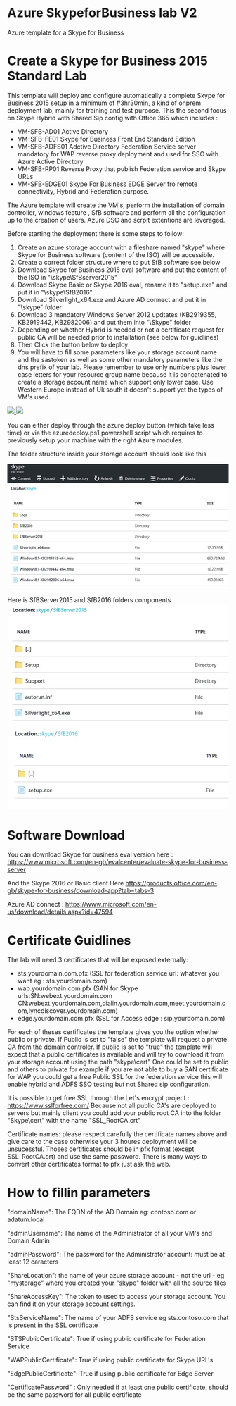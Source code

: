 # Azure SkypeforBusiness lab V2
Azure template for a Skype for Business

# Create a Skype for Business 2015 Standard Lab

This template will deploy and configure automatically a complete Skype for Business 2015 setup in a minimum of #3hr30min, a kind of onprem deployment lab, mainly for training and test purpose. 
This the second focus on Skype Hybrid with Shared Sip config with Office 365 which includes :
- VM-SFB-AD01 Active Directory
- VM-SFB-FE01 Skype for Business Front End Standard Edition
- VM-SFB-ADFS01 Adctive Directory Federation Service server mandatory for WAP reverse proxy deployment and used for SSO with Azure Active Directory
- VM-SFB-RP01 Reverse Proxy that publish Federation service and Skype URLs
- VM-SFB-EDGE01 Skype For Business EDGE Server fro remote connectivity, Hybrid and Federation purpose.

The Azure template will create the VM's, perform the installation of domain controller, windows feature , SfB software and perform all the configuration up to the creation of users. Azure DSC and scrpit extentions are leveraged.

Before starting the deployment there is some steps to follow:

1. Create an azure storage account with a fileshare named "skype" where Skype for Business software (content of the ISO) will be accessible.
2. Create a correct folder structure where to put SfB software see below
3. Download Skype for Business 2015 eval software and put the content of the ISO in "\skype\SfBserver2015\"
4. Download Skype Basic or Skype 2016 eval, rename it to "setup.exe" and put it in "\skype\SfB2016\"
5. Download Silverlight_x64.exe and Azure AD connect and put it in "\skype" folder
6. Download 3 mandatory Windows Server 2012 updtates (KB2919355, KB2919442, KB2982006) and put them into "\Skype" folder
7. Depending on whether Hybrid is needed or not a certificate request for public CA will be needed prior to installation (see below for guidlines)
7. Then Click the button below to deploy
8. You will have to fill some parameters like your storage account name and the sastoken as well as some other mandatory parameters like the dns prefix of your lab. Please remember to use only numbers plus lower case letters for your resource group name because it is concatenated to create a storage account name which support only lower case. Use Western Europe instead of Uk south it doesn't support yet the types of VM's used.


<a href="https://portal.azure.com/#create/Microsoft.Template/uri/https%3A%2F%2Fraw.githubusercontent.com%2Fibenbouzid%2FSkypeforBusiness_lab_V2%2Fmaster%2Fazuredeploy.json" target="_blank">
    <img src="http://azuredeploy.net/deploybutton.png"/>
</a>

<a href="http://armviz.io/#/?load=https%3A%2F%2Fraw.githubusercontent.com%2Fibenbouzid%2FSkypeforBusiness_lab_V2%2Fmaster%2Fazuredeploy.json" target="_blank">
    <img src="http://armviz.io/visualizebutton.png"/>
</a>

You can either deploy through the azure deploy button (which take less time) or via the azuredeploy.ps1 powershell script which requires to previously setup your machine with the right Azure modules.

The folder structure inside your storage account should look like this

<a >
<img src="https://raw.githubusercontent.com/ibenbouzid/SkypeforBusiness_lab_V2/master/images/FolderStructure.jpg"/>
</a>

Here is SfBServer2015 and SfB2016 folders components
<a >
<img src="https://raw.githubusercontent.com/ibenbouzid/SkypeforBusiness_lab_V2/master/images/SfBServer2015.jpg"/>
<img src="https://raw.githubusercontent.com/ibenbouzid/SkypeforBusiness_lab_V2/master/images/SfB2016.jpg"/>
</a>


# Software Download

You can download Skype for business eval version here :
https://www.microsoft.com/en-gb/evalcenter/evaluate-skype-for-business-server

And the Skype 2016 or Basic client Here
https://products.office.com/en-gb/skype-for-business/download-app?tab=tabs-3

Azure AD connect :
https://www.microsoft.com/en-us/download/details.aspx?id=47594

# Certificate Guidlines
The lab will need 3 certificates that will be exposed externally:
- sts.yourdomain.com.pfx (SSL for federation service url: whatever you want eg : sts.yourdomain.com)
- wap.yourdomain.com.pfx (SAN for Skype urls:SN:webext.yourdomain.com CN:webext.yourdomain.com,dialin.yourdomain.com,meet.yourdomain.com,lyncdiscover.yourdomain.com)
- edge.yourdomain.com.pfx (SSL for Access edge : sip.yourdomain.com)

For each of theses certificates the template gives you the option whether public or private. If Public is set to "false" the template will request a private CA from the domain controler. If public is set to "true" the template will expect that a public certificates is available and will try to download it from your storage account using the path "skype\cert"
One could be set to public and others to private for example if you are not able to buy a SAN certificate for WAP you could get a free Public SSL for the federation service this will enable hybrid and ADFS SSO testing but not Shared sip configuration.

It is possible to get free SSL through the Let's encrypt project : https://www.sslforfree.com/
Because not all public CA's are deployed to servers but mainly client you could add your public root CA into the folder "Skype\cert" with the name "SSL_RootCA.crt"

Certificate names: please respect carefully the certificate names above and give care to the case otherwise your 3 houres deployment will be unsucessful. Thoses certificates should be in pfx format (except SSL_RootCA.crt) and use the same password. There is many ways to convert other certificates format to pfx just ask the web.

# How to fillin parameters

 "domainName": The FQDN of the AD Domain eg: contoso.com or adatum.local
     
 "adminUsername": The name of the Administrator of all your VM's and Domain Admin
     
 "adminPassword": The password for the Administrator account: must be at least 12 caracters
    
 "ShareLocation": the name of your azure storage account - not the url - eg "mystorage" where you created your "skype" folder with all the source files 
 
 "ShareAccessKey": The token to used to access your storage account. You can find it on your storage account settings.

 "StsServiceName": The name of your ADFS service eg sts.contoso.com that is present in the SSL certificate

 "STSPublicCertificate": True if using public certificate for Federation Service

 "WAPPublicCertificate": True if using public certificate for Skype URL's
    
 "EdgePublicCertificate": True if using public certificate for Edge Server

 "CertificatePassword" : Only needed if at least one public certificate, should be the same password for all public certificate
